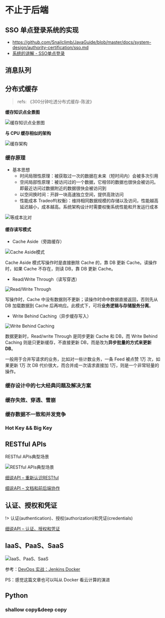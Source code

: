 # 不止于后端

## SSO 单点登录系统的实现

- https://github.com/Snailclimb/JavaGuide/blob/master/docs/system-design/authority-certification/sso.md
- [系统的讲解 - SSO单点登录](https://www.imooc.com/article/286710)

## 消息队列


## 分布式缓存

> refs: 《300分钟吃透分布式缓存-陈波》

**缓存知识点全景图**

![缓存知识点全景图](https://cdn.jsdelivr.net/gh/ssmath/mypic/img20200716171358.png)

**与 CPU 缓存相似的架构**

![缓存架构](https://cdn.jsdelivr.net/gh/ssmath/picgo-pic/img/20200716174555.png)

### 缓存原理

- 基本思想
  - 时间局限性原理：被获取过一次的数据在未来（短时间内）会被多次引用
  - 空间局部性原理：被访问过的一个数据，它相邻的数据也很快会被访问。即最近访问过数据附近的数据很快会被访问到
  - 以空间换时间：开辟一块高速独立空间，提供高效访问
  - 性能成本 Tradeoff(权衡)：维持相同数据规模的存储以及访问，性能越高延迟越小，成本越高。系统架构设计时需要权衡系统性能和开发运行成本

![等成本比对](https://cdn.jsdelivr.net/gh/ssmath/picgo-pic/img/20200716173458.png)

#### 缓存读写模式

- Cache Aside（旁路缓存）

![Cache Aside模式](https://cdn.jsdelivr.net/gh/ssmath/picgo-pic/img/20200716195047.png)

Cache Aside 模式写操作时是直接删除 Cache 的，靠 DB 更新 Cache。读操作时，如果 Cache 不存在，则读 DB，靠 DB 更新 Cache。

- Read/Write Through（读写穿透）

![Read/Write Through](https://cdn.jsdelivr.net/gh/ssmath/picgo-pic/img/20200716195158.png)

写操作时，Cache 中没有数据则不更新；读操作时命中数据直接返回，否则先从 DB 加载数据到 Cache 后再响应。此模式下，可将**业务逻辑与存储服务分离**。

- Write Behind Caching（异步缓存写入）

![Write Behind Caching](https://cdn.jsdelivr.net/gh/ssmath/picgo-pic/img/20200716202034.png)

数据更新时，Read/write Through 是同步更新 Cache 和 DB，而 Write Behind Caching 则是只更新缓存，不直接更新 DB，而是改为**异步批量的方式来更新 DB**。

一般用于合并写请求的业务，比如对一些计数业务，一条 Feed 被点赞 1万 次，如果更新 1万 次 DB 代价很大，而合并成一次请求直接加 1万，则是一个非常轻量的操作。

### 缓存设计中的七大经典问题及解决方案

### 缓存失效、穿透、雪崩

### 缓存数据不一致和并发竞争

### Hot Key && Big Key

## RESTful APIs

RESTful APIs典型场景

![RESTful APIs典型场景](https://cdn.jsdelivr.net/gh/ssmath/mypic/img/20200210193225.png)

[细说API – 重新认识RESTful](https://insights.thoughtworks.cn/api-restful/)

[细说API – 文档和前后端协作](https://insights.thoughtworks.cn/api-document-front-back-end-collaboration/)

## 认证、授权和凭证

!> 认证(authentication)、授权(authorization)和凭证(credentials)

[细说API – 认证、授权和凭证](https://insights.thoughtworks.cn/api-2/)

## IaaS、PaaS、SaaS

![IaaS、PaaS、SaaS](https://cdn.jsdelivr.net/gh/ssmath/mypic/img/20200210192223.png)

参考：[DevOps 实战：Jenkins Docker](https://cloud.tencent.com/developer/article/1575521)

PS：感觉这篇文章也可以叫从 Docker 看云计算的演进

## Python

### shallow copy&deep copy